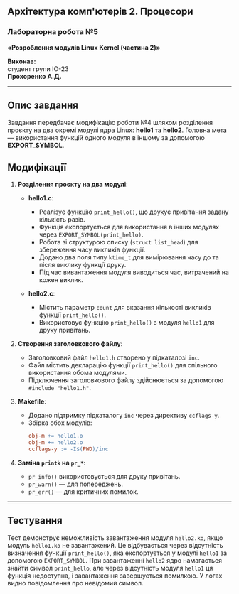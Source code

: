 ## Архітектура комп'ютерів 2. Процесори
### Лабораторна робота №5
**«Розроблення модулів Linux Kernel (частина 2)»**

**Виконав:**  
студент групи ІО-23  
**Прохоренко А.Д.**  

---

## Опис завдання

Завдання передбачає модифікацію роботи №4 шляхом розділення проєкту на два окремі модулі ядра Linux: **hello1** та **hello2**. Головна мета — використання функцій одного модуля в іншому за допомогою **EXPORT_SYMBOL**.

## Модифікації

1. **Розділення проєкту на два модулі**:
   - **hello1.c**:
     - Реалізує функцію `print_hello()`, що друкує привітання задану кількість разів.
     - Функція експортується для використання в інших модулях через `EXPORT_SYMBOL(print_hello)`. 
     - Робота зі структурою списку (`struct list_head`) для збереження часу викликів функції.
     - Додано два поля типу `ktime_t` для вимірювання часу до та після виклику функції друку.
     - Під час вивантаження модуля виводиться час, витрачений на кожен виклик.

   - **hello2.c**:
     - Містить параметр `count` для вказання кількості викликів функції `print_hello()`.
     - Використовує функцію `print_hello()` з модуля `hello1` для друку привітань.

2. **Створення заголовкового файлу**:
   - Заголовковий файл `hello1.h` створено у підкаталозі `inc`.
   - Файл містить декларацію функції `print_hello()` для спільного використання обома модулями.
   - Підключення заголовкового файлу здійснюється за допомогою `#include "hello1.h"`.

3. **Makefile**:
   - Додано підтримку підкаталогу `inc` через директиву `ccflags-y`.
   - Збірка обох модулів:
     ```makefile
     obj-m += hello1.o
     obj-m += hello2.o
     ccflags-y := -I$(PWD)/inc
     ```

4. **Заміна `printk` на `pr_*`**:
   - `pr_info()` використовується для друку привітань.
   - `pr_warn()` — для попереджень.
   - `pr_err()` — для критичних помилок.

---

## Тестування

Тест демонструє неможливість завантаження модуля `hello2.ko`, якщо модуль `hello1.ko` не завантажений. Це відбувається через відсутність визначення функції `print_hello()`, яка експортується у модулі `hello1` за допомогою `EXPORT_SYMBOL`. При завантаженні `hello2` ядро намагається знайти символ `print_hello`, але через відсутність модуля `hello1` ця функція недоступна, і завантаження завершується помилкою. У логах видно повідомлення про невідомий символ.

